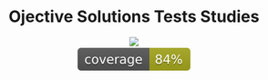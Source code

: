 <h1 align="center">
    Ojective Solutions Tests Studies
</h1>

<div align="center">
    <img src="https://media-exp1.licdn.com/dms/image/C4E1BAQF7JNV_LeOJUA/company-background_10000/0/1604667814009?e=1623985200&v=beta&t=XZwUGtoB7W129deBS2N1PscQkd4SsUSkGLTgyetYiCw" />
</div>

<div align="center">
    <img src="https://raw.githubusercontent.com/hilderjares/obj-tests-studies/main/docs/coverage.svg" />
</div>
